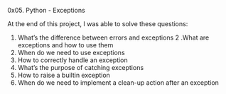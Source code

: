 0x05. Python - Exceptions

At the end of this project, I was able to solve these questions:

1. What’s the difference between errors and exceptions
2 .What are exceptions and how to use them
3. When do we need to use exceptions
4. How to correctly handle an exception
5. What’s the purpose of catching exceptions
6. How to raise a builtin exception
7. When do we need to implement a clean-up action after an exception
